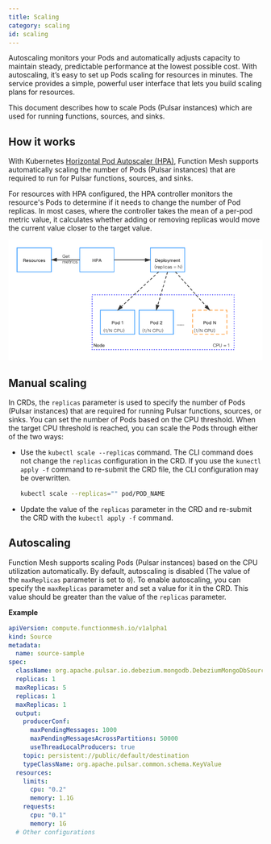 ```yaml
---
title: Scaling
category: scaling
id: scaling
---
```


Autoscaling monitors your Pods and automatically adjusts capacity to maintain steady, predictable performance at the lowest possible cost. With autoscaling, it’s easy to set up Pods scaling for resources in minutes. The service provides a simple, powerful user interface that lets you build scaling plans for resources.

This document describes how to scale Pods (Pulsar instances) which are used for running functions, sources, and sinks.

## How it works

With Kubernetes [Horizontal Pod Autoscaler (HPA)](https://kubernetes.io/docs/tasks/run-application/horizontal-Pod-autoscale/), Function Mesh supports automatically scaling the number of Pods (Pulsar instances) that are required to run for Pulsar functions, sources, and sinks.

For resources with HPA configured, the HPA controller monitors the resource's Pods to determine if it needs to change the number of Pod replicas. In most cases, where the controller takes the mean of a per-pod metric value, it calculates whether adding or removing replicas would move the current value closer to the target value.

![scaling](../docs/assets/scaling.png)

## Manual scaling

In CRDs, the `replicas` parameter is used to specify the number of Pods (Pulsar instances) that are required for running Pulsar functions, sources, or sinks. You can set the number of Pods based on the CPU threshold. When the target CPU threshold is reached, you can scale the Pods through either of the two ways:

- Use the `kubectl scale --replicas` command. The CLI command does not change the `replicas` configuration in the CRD. If you use the `kunectl apply -f` command to re-submit the CRD file, the CLI configuration may be overwritten.

    ```bash
    kubectl scale --replicas="" pod/POD_NAME
    ```
- Update the value of the `replicas` parameter in the CRD and re-submit the CRD with the `kubectl apply -f` command.

## Autoscaling

Function Mesh supports scaling Pods (Pulsar instances) based on the CPU utilization automatically. By default, autoscaling is disabled (The value of the `maxReplicas` parameter is set to `0`). To enable autoscaling, you can specify the `maxReplicas` parameter and set a value for it in the CRD. This value should be greater than the value of the `replicas` parameter.

**Example**

```yaml
apiVersion: compute.functionmesh.io/v1alpha1
kind: Source
metadata:
  name: source-sample
spec:
  className: org.apache.pulsar.io.debezium.mongodb.DebeziumMongoDbSource
  replicas: 1
  maxReplicas: 5
  replicas: 1
  maxReplicas: 1
  output:
    producerConf:
      maxPendingMessages: 1000
      maxPendingMessagesAcrossPartitions: 50000
      useThreadLocalProducers: true
    topic: persistent://public/default/destination
    typeClassName: org.apache.pulsar.common.schema.KeyValue
  resources:
    limits:
      cpu: "0.2"
      memory: 1.1G
    requests:
      cpu: "0.1"
      memory: 1G
  # Other configurations
```